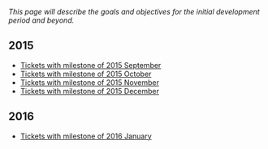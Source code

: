 *This page will describe the goals and objectives for the initial
development period and beyond.*

2015
----

* [Tickets with milestone of 2015 September](https://github.com/conreality/consensus/issues?utf8=%E2%9C%93&q=milestone%3A%222015+September%22)
* [Tickets with milestone of 2015 October](https://github.com/conreality/consensus/issues?utf8=%E2%9C%93&q=milestone%3A%222015+October%22)
* [Tickets with milestone of 2015 November](https://github.com/conreality/consensus/issues?utf8=%E2%9C%93&q=milestone%3A%222015+November%22)
* [Tickets with milestone of 2015 December](https://github.com/conreality/consensus/issues?utf8=%E2%9C%93&q=milestone%3A%222015+December%22)

2016
----

* [Tickets with milestone of 2016 January](https://github.com/conreality/consensus/issues?utf8=%E2%9C%93&q=milestone%3A%222016+January%22)
